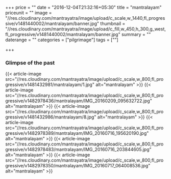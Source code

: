 +++
price = ""
date = "2016-12-04T21:32:16+05:30"
title = "mantralayam"
priceunit = ""
image = "//res.cloudinary.com/mantrayatra/image/upload/c_scale,w_1440,fl_progressive/v1481440002/mantralayam/banner.jpg"
thumbnail = "//res.cloudinary.com/mantrayatra/image/upload/c_fill,w_450,h_300,g_west,fl_progressive/v1481440002/mantralayam/banner.jpg"
summary = ""
daterange = ""
categories = ["pilgrimage"]
tags = [""]

+++

### Glimpse of the past

{{< article-image src="//res.cloudinary.com/mantrayatra/image/upload/c_scale,w_800,fl_progressive/v1481432981/mantralayam/1.jpg" alt="mantralayam" >}}
{{< article-image src="//res.cloudinary.com/mantrayatra/image/upload/c_scale,w_800,fl_progressive/v1482978436/mantralayam/IMG_20160209_095632722.jpg" alt="mantralayam" >}}
{{< article-image src="//res.cloudinary.com/mantrayatra/image/upload/c_scale,w_800,fl_progressive/v1481432986/mantralayam/8.jpg" alt="mantralayam" >}}
{{< article-image src="//res.cloudinary.com/mantrayatra/image/upload/c_scale,w_800,fl_progressive/v1482978389/mantralayam/IMG_20160716_195620190.jpg" alt="mantralayam" >}}
{{< article-image src="//res.cloudinary.com/mantrayatra/image/upload/c_scale,w_800,fl_progressive/v1482978483/mantralayam/IMG_20160716_203844605.jpg" alt="mantralayam" >}}
{{< article-image src="//res.cloudinary.com/mantrayatra/image/upload/c_scale,w_800,fl_progressive/v1482978350/mantralayam/IMG_20160717_064008536.jpg" alt="mantralayam" >}}
